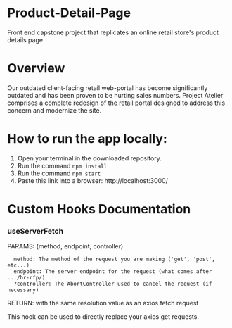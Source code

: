 # Product-Detail-Page
Front end capstone project that replicates an online retail store's product details page

# Overview
Our outdated client-facing retail web-portal has become significantly outdated and has been proven to be hurting sales numbers. Project Atelier comprises a complete redesign of the retail portal designed to address this concern and modernize the site.

# How to run the app locally:
1. Open your terminal in the downloaded repository.
2. Run the command `npm install`
3. Run the command `npm start`
4. Paste this link into a browser: http://localhost:3000/


# Custom Hooks Documentation

### useServerFetch

PARAMS: (method, endpoint, controller)
```
  method: The method of the request you are making ('get', 'post', etc...)
  endpoint: The server endpoint for the request (what comes after .../hr-rfp/)
  ?controller: The AbortController used to cancel the request (if necessary)
```

RETURN: <Promise> with the same resolution value as an axios fetch request

This hook can be used to directly replace your axios get requests.
